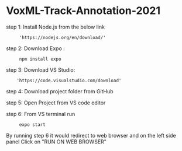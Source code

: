 # VoxML-Track-Annotation-2021
step 1: Install Node.js from the below link 

         'https://nodejs.org/en/download/'
         
step 2: Download Expo : 

         npm install expo
         
step 3: Download VS Studio:

        'https://code.visualstudio.com/download'
        
step 4: Download project folder from GitHub

step 5: Open Project from VS code editor

step 6: From VS terminal run

         expo start

By running step 6 it would redirect to web browser and on the left side panel Click on "RUN ON WEB BROWSER"

